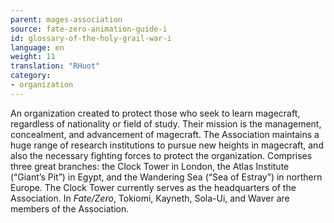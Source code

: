 ```yaml
---
parent: mages-association
source: fate-zero-animation-guide-i
id: glossary-of-the-holy-grail-war-i
language: en
weight: 11
translation: "RHuot"
category:
- organization
---
```


An organization created to protect those who seek to learn magecraft, regardless of nationality or field of study. Their mission is the management, concealment, and advancement of magecraft. The Association maintains a huge range of research institutions to pursue new heights in magecraft, and also the necessary fighting forces to protect the organization. Comprises three great branches: the Clock Tower in London, the Atlas Institute (“Giant’s Pit”) in Egypt, and the Wandering Sea (“Sea of Estray”) in northern Europe. The Clock Tower currently serves as the headquarters of the Association. In *Fate/Zero*, Tokiomi, Kayneth, Sola-Ui, and Waver are members of the Association.
